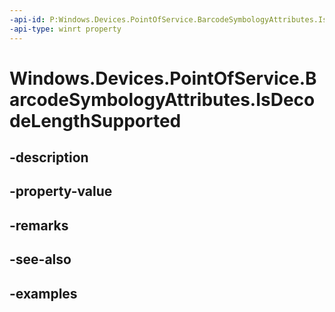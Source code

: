 ```yaml
---
-api-id: P:Windows.Devices.PointOfService.BarcodeSymbologyAttributes.IsDecodeLengthSupported
-api-type: winrt property
---
```


<!-- Property syntax.
public bool IsDecodeLengthSupported { get; }
-->

# Windows.Devices.PointOfService.BarcodeSymbologyAttributes.IsDecodeLengthSupported

## -description

## -property-value

## -remarks

## -see-also

## -examples

